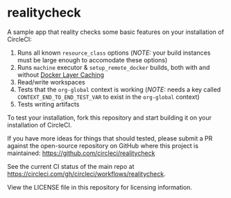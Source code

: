  # realitycheck
A sample app that reality checks some basic features on your installation of CircleCI:
1. Runs all known `resource_class` options (*NOTE:* your build instances must be large enough to accomodate these options)
2. Runs `machine` executor & `setup_remote_docker` builds, both with and without [Docker Layer Caching](https://circleci.com/docs/2.0/docker-layer-caching)
3. Read/write workspaces
4. Tests that the `org-global` context is working (*NOTE:* needs a key called `CONTEXT_END_TO_END_TEST_VAR` to exist in the `org-global` context)
5. Tests writing artifacts

To test your installation, fork this repository and start building it on your installation of CircleCI.

If you have more ideas for things that should tested, please submit a PR against the open-source repository on GitHub where this project is maintained: <https://github.com/circleci/realitycheck>

See the current CI status of the main repo at <https://circleci.com/gh/circleci/workflows/realitycheck>.

View the LICENSE file in this repository for licensing information.
